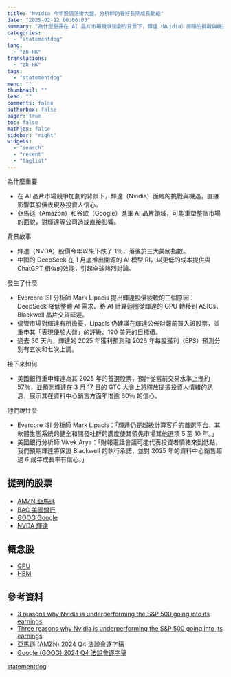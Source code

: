 ```yaml
---
title: "Nvidia 今年股價落後大盤，分析師仍看好長期成長動能"
date: "2025-02-12 00:06:03"
summary: "為什麼重要在 AI 晶片市場競爭加劇的背景下，輝達（Nvidia）面臨的挑戰與機遇，直接影..."
categories:
  - "statementdog"
lang:
  - "zh-HK"
translations:
  - "zh-HK"
tags:
  - "statementdog"
menu: ""
thumbnail: ""
lead: ""
comments: false
authorbox: false
pager: true
toc: false
mathjax: false
sidebar: "right"
widgets:
  - "search"
  - "recent"
  - "taglist"
---
```


為什麼重要

* 在 AI 晶片市場競爭加劇的背景下，輝達（Nvidia）面臨的挑戰與機遇，直接影響其股價表現及投資人信心。
* 亞馬遜（Amazon）和谷歌（Google）進軍 AI 晶片領域，可能重塑整個市場的面貌，對輝達等公司造成直接影響。

背景故事

* 輝達（NVDA）股價今年以來下跌了 1％，落後於三大美國指數。
* 中國的 DeepSeek 在 1 月底推出開源的 AI 模型 RI，以更低的成本提供與 ChatGPT 相似的效能，引起全球熱烈討論。

發生了什麼

* Evercore ISI 分析師 Mark Lipacis 提出輝達股價疲軟的三個原因：DeepSeek 降低整體 AI 需求、將 AI 計算迴圈從輝達的 GPU 轉移到 ASICs、Blackwell 晶片交貨延遲。
* 儘管市場對輝達有所擔憂，Lipacis 仍建議在輝達公佈財報前買入該股票，並重申其「表現優於大盤」的評級、190 美元的目標價。
* 過去 30 天內，輝達的 2025 年獲利預測和 2026 年每股獲利（EPS）預測分別有五次和七次上調。

接下來如何

* 美國銀行重申輝達為其 2025 年的首選股票，預計從當前交易水準上漲約 57％，並預測輝達在 3 月 17 日的 GTC 大會上將釋放提振投資人情緒的訊息，展示其在資料中心銷售方面年增逾 60％ 的信心。

他們說什麼

* Evercore ISI 分析師 Mark Lipacis：「輝達仍是超級計算客戶的首選平台，其軟體生態系統的健全和開發社群的廣度使其領先市場其他選項 5 至 10 年。」
* 美國銀行分析師 Vivek Arya：「財報電話會議可能代表投資者情緒來到低點，我們預期輝達將保證 Blackwell 的執行承諾，並對 2025 年的資料中心銷售超過 6 成年成長率有信心。」

提到的股票
-----

* [AMZN 亞馬遜](/analysis/AMZN)
* [BAC 美國銀行](/analysis/BAC)
* [GOOG Google](/analysis/GOOG)
* [NVDA 輝達](/analysis/NVDA)

概念股
---

* [GPU](/tags/1195)
* [HBM](/tags/1467)

參考資料
----

* [3 reasons why Nvidia is underperforming the S&P 500 going into its earnings](https://finance.yahoo.com/news/3-reasons-why-nvidia-is-underperforming-the-sp-500-going-into-its-earnings-122736677.html?.tsrc=rss)
* [Three reasons why Nvidia is underperforming the S&P 500 going into its earnings](https://finance.yahoo.com/news/three-reasons-why-nvidia-is-underperforming-the-sp-500-going-into-its-earnings-122736821.html?.tsrc=rss)
* [亞馬遜 (AMZN) 2024 Q4 法說會逐字稿](/analysis/AMZN/earnings_calls/284651)
* [Google (GOOG) 2024 Q4 法說會逐字稿](/analysis/GOOG/earnings_calls/284250)

[statementdog](https://statementdog.com/news/12401)
